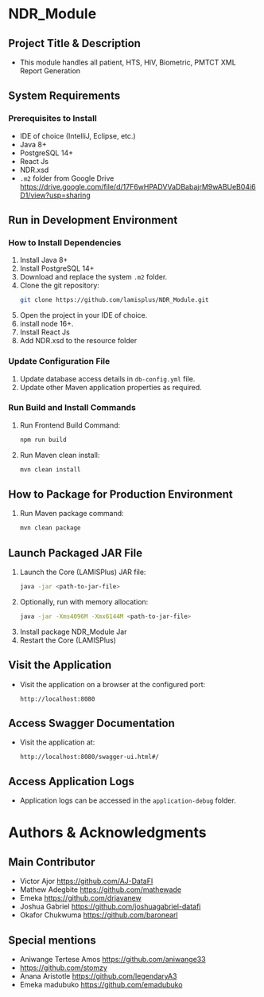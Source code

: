 # NDR_Module
## Project Title & Description
- This module handles all patient, HTS, HIV, Biometric, PMTCT XML Report Generation

## System Requirements

### Prerequisites to Install
- IDE of choice (IntelliJ, Eclipse, etc.)
- Java 8+
- PostgreSQL 14+
- React Js
- NDR.xsd
- `.m2` folder from Google Drive https://drive.google.com/file/d/17F6wHPADVVaDBabajrM9wABUeB04i6D1/view?usp=sharing

## Run in Development Environment

### How to Install Dependencies
1. Install Java 8+
2. Install PostgreSQL 14+
3. Download and replace the system `.m2` folder.
4. Clone the git repository:
    ```bash
    git clone https://github.com/lamisplus/NDR_Module.git
    ```
5. Open the project in your IDE of choice.
6. install node 16+.
7. Install React Js
8. Add NDR.xsd to the resource folder

### Update Configuration File
1. Update database access details in `db-config.yml` file.
2. Update other Maven application properties as required.

### Run Build and Install Commands
1. Run Frontend Build Command:
    ```bash
    npm run build
    ```
2. Run Maven clean install:
    ```bash
    mvn clean install
    ```

## How to Package for Production Environment
1. Run Maven package command:
    ```bash
    mvn clean package
    ```

## Launch Packaged JAR File
1. Launch the Core (LAMISPlus) JAR file:
    ```bash
    java -jar <path-to-jar-file>
    ```
2. Optionally, run with memory allocation:
    ```bash
    java -jar -Xms4096M -Xmx6144M <path-to-jar-file>
    ```
3. Install package NDR_Module Jar
4. Restart the Core (LAMISPlus)


## Visit the Application
- Visit the application on a browser at the configured port:
    ```
    http://localhost:8080
    ```

## Access Swagger Documentation
- Visit the application at:
    ```
    http://localhost:8080/swagger-ui.html#/
    ```

## Access Application Logs
- Application logs can be accessed in the `application-debug` folder.

# Authors & Acknowledgments
## Main Contributor
- Victor Ajor https://github.com/AJ-DataFI
- Mathew Adegbite https://github.com/mathewade
- Emeka https://github.com/drjavanew
- Joshua Gabriel https://github.com/joshuagabriel-datafi
- Okafor Chukwuma https://github.com/baronearl

## Special mentions
- Aniwange Tertese Amos https://github.com/aniwange33
- https://github.com/stomzy
- Anana Aristotle https://github.com/legendaryA3
- Emeka madubuko https://github.com/emadubuko
